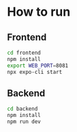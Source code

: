 # How to run

## Frontend

```bash
cd frontend
npm install
export WEB_PORT=8081
npx expo-cli start 
```

## Backend

```bash
cd backend
npm install
npm run dev
```
